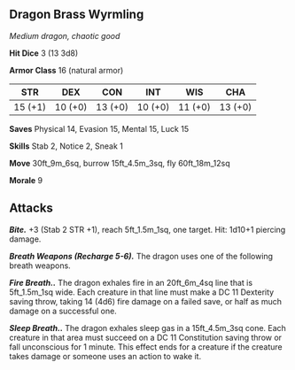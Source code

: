 ## Dragon Brass Wyrmling

*Medium dragon, chaotic good*

**Hit Dice** 3 (13 3d8)

**Armor Class** 16 (natural armor)

| STR     | DEX     | CON     | INT     | WIS     | CHA     |
|---------|---------|---------|---------|---------|---------|
| 15 (+1) | 10 (+0) | 13 (+0) | 10 (+0) | 11 (+0) | 13 (+0) |

**Saves** Physical 14, Evasion 15, Mental 15, Luck 15

**Skills** Stab 2, Notice 2, Sneak 1

**Move** 30ft_9m_6sq, burrow 15ft_4.5m_3sq, fly 60ft_18m_12sq

**Morale** 9

## Attacks

***Bite.*** +3 (Stab 2 STR +1), reach 5ft_1.5m_1sq, one target. Hit: 1d10+1 piercing damage.

***Breath Weapons (Recharge 5-6).*** The dragon uses one of the following breath weapons.

***Fire Breath..*** The dragon exhales fire in an 20ft_6m_4sq line that is 5ft_1.5m_1sq wide. Each creature in that line must make a DC 11 Dexterity saving throw, taking 14 (4d6) fire damage on a failed save, or half as much damage on a successful one.

***Sleep Breath..*** The dragon exhales sleep gas in a 15ft_4.5m_3sq cone. Each creature in that area must succeed on a DC 11 Constitution saving throw or fall unconscious for 1 minute. This effect ends for a creature if the creature takes damage or someone uses an action to wake it.

